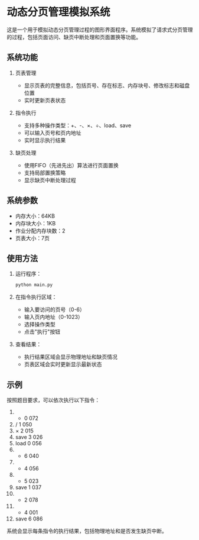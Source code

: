 # 动态分页管理模拟系统

这是一个用于模拟动态分页管理过程的图形界面程序。系统模拟了请求式分页管理的过程，包括页面访问、缺页中断处理和页面置换等功能。

## 系统功能

1. 页表管理
   - 显示页表的完整信息，包括页号、存在标志、内存块号、修改标志和磁盘位置
   - 实时更新页表状态

2. 指令执行
   - 支持多种操作类型：+、-、×、÷、load、save
   - 可以输入页号和页内地址
   - 实时显示执行结果

3. 缺页处理
   - 使用FIFO（先进先出）算法进行页面置换
   - 支持局部置换策略
   - 显示缺页中断处理过程

## 系统参数

- 内存大小：64KB
- 内存块大小：1KB
- 作业分配内存块数：2
- 页表大小：7页

## 使用方法

1. 运行程序：
   ```bash
   python main.py
   ```

2. 在指令执行区域：
   - 输入要访问的页号（0-6）
   - 输入页内地址（0-1023）
   - 选择操作类型
   - 点击"执行"按钮

3. 查看结果：
   - 执行结果区域会显示物理地址和缺页情况
   - 页表区域会实时更新显示最新状态

## 示例

按照题目要求，可以依次执行以下指令：

1. + 0 072
2. / 1 050
3. × 2 015
4. save 3 026
5. load 0 056
6. - 6 040
7. + 4 056
8. - 5 023
9. save 1 037
10. + 2 078
11. - 4 001
12. save 6 086

系统会显示每条指令的执行结果，包括物理地址和是否发生缺页中断。 